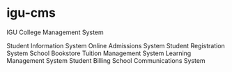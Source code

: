 # igu-cms
IGU College Management System

Student Information System
Online Admissions System
Student Registration System
School Bookstore
Tuition Management System
Learning Management System
Student Billing
School Communications System
